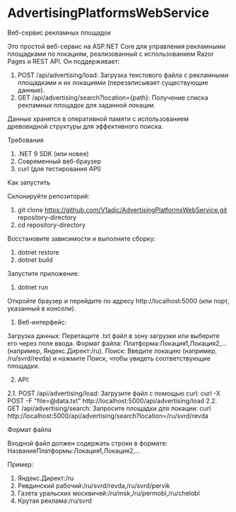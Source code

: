 # AdvertisingPlatformsWebService
Веб-сервис рекламных площадок

Это простой веб-сервис на ASP.NET Core для управления рекламными площадками по локациям, реализованный с использованием Razor Pages и REST API. Он поддерживает:
1. POST /api/advertising/load: Загрузка текстового файла с рекламными площадками и их локациями (перезаписывает существующие данные).
2. GET /api/advertising/search?location={path}: Получение списка рекламных площадок для заданной локации.

Данные хранятся в оперативной памяти с использованием древовидной структуры для эффективного поиска.

Требования
1. .NET 9 SDK (или новее)
2. Современный веб-браузер
3. curl (для тестирования API)

Как запустить

Склонируйте репозиторий:
1. git clone https://github.com/V1adic/AdvertisingPlatformsWebService.git repository-directory
1. cd repository-directory

Восстановите зависимости и выполните сборку: 
1. dotnet restore
2. dotnet build

Запустите приложение: 
1. dotnet run

Откройте браузер и перейдите по адресу http://localhost:5000 (или порт, указанный в консоли).

1. Веб-интерфейс:

Загрузка данных: Перетащите .txt файл в зону загрузки или выберите его через поле ввода. Формат файла: Платформа:Локация1,Локация2,... (например, Яндекс.Директ:/ru). Поиск: Введите локацию (например, /ru/svrd/revda) и нажмите Поиск, чтобы увидеть соответствующие площадки.

2. API:

2.1. POST /api/advertising/load: Загрузите файл с помощью curl: curl -X POST -F "file=@data.txt" http://localhost:5000/api/advertising/load
2.2. GET /api/advertising/search: Запросите площадки для локации: curl http://localhost:5000/api/advertising/search?location=/ru/svrd/revda

Формат файла

Входной файл должен содержать строки в формате: НазваниеПлатформы:Локация1,Локация2,...

Пример: 
1. Яндекс.Директ:/ru 
2. Ревдинский рабочий:/ru/svrd/revda,/ru/svrd/pervik 
3. Газета уральских москвичей:/ru/msk,/ru/permobl,/ru/chelobl 
4. Крутая реклама:/ru/svrd
